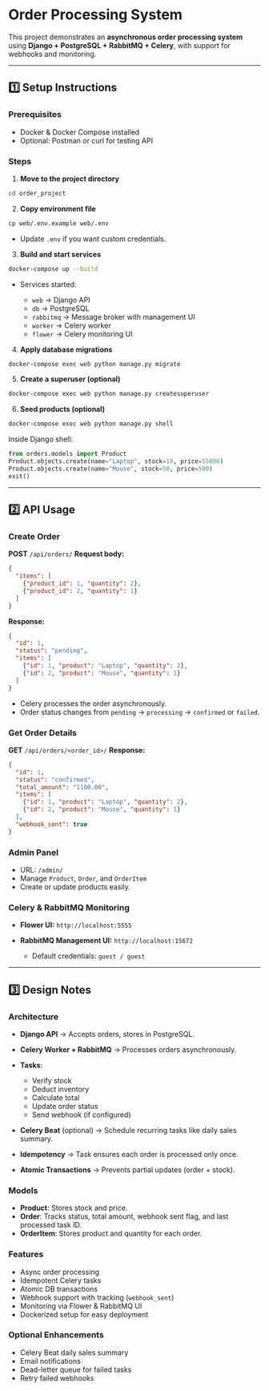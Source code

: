 # Order Processing System

This project demonstrates an **asynchronous order processing system** using **Django + PostgreSQL + RabbitMQ + Celery**, with support for webhooks and monitoring.

---

## 1️⃣ Setup Instructions

### Prerequisites

* Docker & Docker Compose installed
* Optional: Postman or curl for testing API

### Steps

1. **Move to the project directory**

```bash
cd order_project
```

2. **Copy environment file**

```bash
cp web/.env.example web/.env
```

* Update `.env` if you want custom credentials.

3. **Build and start services**

```bash
docker-compose up --build
```

* Services started:

  * `web` → Django API
  * `db` → PostgreSQL
  * `rabbitmq` → Message broker with management UI
  * `worker` → Celery worker
  * `flower` → Celery monitoring UI

4. **Apply database migrations**

```bash
docker-compose exec web python manage.py migrate
```

5. **Create a superuser (optional)**

```bash
docker-compose exec web python manage.py createsuperuser
```

6. **Seed products (optional)**

```bash
docker-compose exec web python manage.py shell
```

Inside Django shell:

```python
from orders.models import Product
Product.objects.create(name="Laptop", stock=10, price=55000)
Product.objects.create(name="Mouse", stock=50, price=500)
exit()
```

---

## 2️⃣ API Usage

### Create Order

**POST** `/api/orders/`
**Request body:**

```json
{
  "items": [
    {"product_id": 1, "quantity": 2},
    {"product_id": 2, "quantity": 1}
  ]
}
```

**Response:**

```json
{
  "id": 1,
  "status": "pending",
  "items": [
    {"id": 1, "product": "Laptop", "quantity": 2},
    {"id": 2, "product": "Mouse", "quantity": 1}
  ]
}
```

* Celery processes the order asynchronously.
* Order status changes from `pending` → `processing` → `confirmed` or `failed`.

### Get Order Details

**GET** `/api/orders/<order_id>/`
**Response:**

```json
{
  "id": 1,
  "status": "confirmed",
  "total_amount": "1100.00",
  "items": [
    {"id": 1, "product": "Laptop", "quantity": 2},
    {"id": 2, "product": "Mouse", "quantity": 1}
  ],
  "webhook_sent": true
}
```

### Admin Panel

* URL: `/admin/`
* Manage `Product`, `Order`, and `OrderItem`
* Create or update products easily.

### Celery & RabbitMQ Monitoring

* **Flower UI:** `http://localhost:5555`
* **RabbitMQ Management UI:** `http://localhost:15672`

  * Default credentials: `guest / guest`

---

## 3️⃣ Design Notes

### Architecture

* **Django API** → Accepts orders, stores in PostgreSQL.
* **Celery Worker + RabbitMQ** → Processes orders asynchronously.
* **Tasks**:

  * Verify stock
  * Deduct inventory
  * Calculate total
  * Update order status
  * Send webhook (if configured)
* **Celery Beat** (optional) → Schedule recurring tasks like daily sales summary.
* **Idempotency** → Task ensures each order is processed only once.
* **Atomic Transactions** → Prevents partial updates (order + stock).

### Models

* **Product**: Stores stock and price.
* **Order**: Tracks status, total amount, webhook sent flag, and last processed task ID.
* **OrderItem**: Stores product and quantity for each order.

### Features

* Async order processing
* Idempotent Celery tasks
* Atomic DB transactions
* Webhook support with tracking (`webhook_sent`)
* Monitoring via Flower & RabbitMQ UI
* Dockerized setup for easy deployment

### Optional Enhancements

* Celery Beat daily sales summary
* Email notifications
* Dead-letter queue for failed tasks
* Retry failed webhooks
